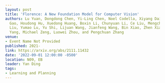 ```yaml
---
layout: post
title: 'Florence: A New Foundation Model for Computer Vision'
authors: Lu Yuan, Dongdong Chen, Yi-Ling Chen, Noel Codella, Xiyang Dai, Jianfeng
  Gao, Houdong Hu, Xuedong Huang, Boxin Li, Chunyuan Li, Ce Liu, Mengchen Liu, Zicheng
  Liu, Yumao Lu, Yu Shi, Lijuan Wang, Jianfeng Wang, Bin Xiao, Zhen Xiao, Jianwei
  Yang, Michael Zeng, Luowei Zhou, and Pengchuan Zhang
venue:
- Event Name Not Provided
published: 2021-
link: https://arxiv.org/abs/2111.11432
date: '2022-09-01 12:00:00 -0500'
location: N09, EB
leader: Yan Ding
tags:
- Learning and Planning
---
```

